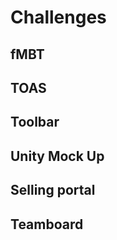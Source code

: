 Challenges
=======

fMBT
-------

TOAS
-------

Toolbar
-------

Unity Mock Up
-------

Selling portal
-------

Teamboard
-------